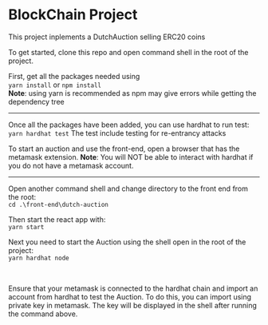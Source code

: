 # BlockChain Project

This project inplements a DutchAuction selling ERC20 coins

To get started, clone this repo and open command shell in the root of the project.

First, get all the packages needed using<br>
`yarn install`
or
`npm install`<br>
**Note**: using yarn is recommended as npm may give errors while getting the dependency tree

---

Once all the packages have been added, you can use hardhat to run test:
`yarn hardhat test`
The test include testing for re-entrancy attacks

To start an auction and use the front-end, open a browser that has the metamask extension.
**Note**: You will NOT be able to interact with hardhat if you do not have a metamask account.

---

Open another command shell and change directory to the front end
from the root:<br>
`cd .\front-end\dutch-auction`

Then start the react app with:<br>
`yarn start`

Next you need to start the Auction using the shell open in the root of the project:<br>
`yarn hardhat node`

<br>

Ensure that your metamask is connected to the hardhat chain and import an account from hardhat to test the Auction.
To do this, you can import using private key in metamask. The key will be displayed in the shell after running the command above.
